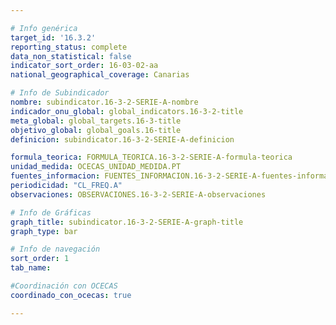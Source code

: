 ```yaml
---

# Info genérica
target_id: '16.3.2'
reporting_status: complete
data_non_statistical: false
indicator_sort_order: 16-03-02-aa
national_geographical_coverage: Canarias

# Info de Subindicador
nombre: subindicator.16-3-2-SERIE-A-nombre
indicador_onu_global: global_indicators.16-3-2-title
meta_global: global_targets.16-3-title
objetivo_global: global_goals.16-title
definicion: subindicator.16-3-2-SERIE-A-definicion

formula_teorica: FORMULA_TEORICA.16-3-2-SERIE-A-formula-teorica
unidad_medida: OCECAS_UNIDAD_MEDIDA.PT
fuentes_informacion: FUENTES_INFORMACION.16-3-2-SERIE-A-fuentes-informacion
periodicidad: "CL_FREQ.A"
observaciones: OBSERVACIONES.16-3-2-SERIE-A-observaciones

# Info de Gráficas
graph_title: subindicator.16-3-2-SERIE-A-graph-title
graph_type: bar

# Info de navegación
sort_order: 1
tab_name:

#Coordinación con OCECAS
coordinado_con_ocecas: true

---
```

